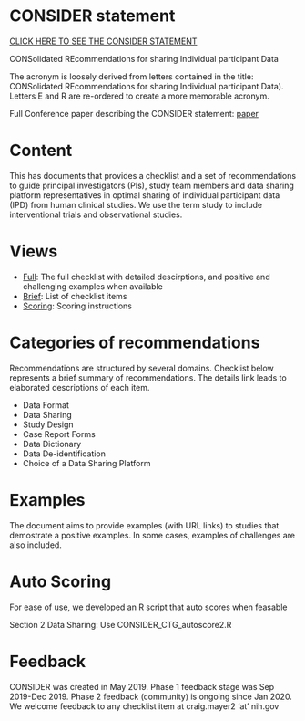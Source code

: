 # CONSIDER statement 

[CLICK HERE TO SEE THE CONSIDER STATEMENT](https://lhncbc.github.io/CRI/CONSIDER/CONSIDER-full.html)

CONSolidated REcommendations for sharing Individual participant Data

The acronym is loosely derived from letters contained in the title: CONSolidated REcommendations for sharing Individual participant Data). Letters E and R are re-ordered to create a more memorable acronym.

Full Conference paper describing the CONSIDER statement: [paper](https://www.researchgate.net/publication/346630968_CONSIDER_Statement_Consolidated_Recommendations_for_Sharing_Individual_Participant_Data_from_Human_Clinical_Studies)

# Content
This has documents that provides a checklist and a set of recommendations to guide principal investigators (PIs), study team members and data sharing platform representatives in optimal sharing of individual participant data (IPD) from human clinical studies. We use the term study to include interventional trials and observational studies.

# Views

- [Full](https://lhncbc.github.io/CRI/CONSIDER/CONSIDER-full.html): The full checklist with detailed descirptions, and positive and challenging examples when available
- [Brief](https://lhncbc.github.io/CRI/CONSIDER/CONSIDER-brief.html): List of checklist items
- [Scoring](https://lhncbc.github.io/CRI/CONSIDER/CONSIDER-scoring.html): Scoring instructions

# Categories of recommendations

Recommendations are structured by several domains. Checklist below represents a brief summary of recommendations. The details link leads to elaborated descriptions of each item.

- Data Format
- Data Sharing
- Study Design
- Case Report Forms
- Data Dictionary
- Data De-identification
- Choice of a Data Sharing Platform

# Examples

The document aims to provide examples (with URL links) to studies that demostrate a positive examples. In some cases, examples of challenges are also included.

# Auto Scoring
For ease of use, we developed an R script that auto scores when feasable

Section 2 Data Sharing: Use CONSIDER_CTG_autoscore2.R

# Feedback 
CONSIDER was created in May 2019. Phase 1 feedback stage was Sep 2019-Dec 2019. Phase 2 feedback (community) is ongoing since Jan 2020. We welcome feedback to any checklist item at craig.mayer2 ‘at’ nih.gov

